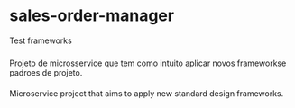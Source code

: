 # sales-order-manager
 Test frameworks

#####  #####
Projeto de microsservice que tem como intuito aplicar novos frameworkse padroes de projeto.


#### #####
Microservice project that aims to apply new standard design frameworks.
